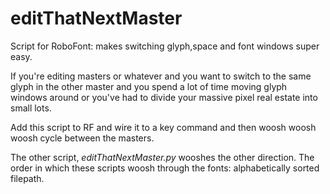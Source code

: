 # editThatNextMaster
Script for RoboFont: makes switching glyph,space and font windows super easy.

If you're editing masters or whatever and you want to switch to the same glyph in the other master
and you spend a lot of time moving glyph windows around or you've had to divide your
massive pixel real estate into small lots.

Add this script to RF and wire it to a key command and then woosh woosh woosh cycle between the masters.

The other script, *editThatNextMaster.py* wooshes the other direction.
The order in which these scripts woosh through the fonts: alphabetically sorted filepath.

